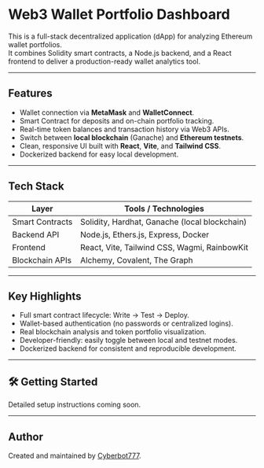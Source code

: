 # Web3 Wallet Portfolio Dashboard

This is a full-stack decentralized application (dApp) for analyzing Ethereum wallet portfolios.  
It combines Solidity smart contracts, a Node.js backend, and a React frontend to deliver a production-ready wallet analytics tool.

---

## Features

- Wallet connection via **MetaMask** and **WalletConnect**.
- Smart Contract for deposits and on-chain portfolio tracking.
- Real-time token balances and transaction history via Web3 APIs.
- Switch between **local blockchain** (Ganache) and **Ethereum testnets**.
- Clean, responsive UI built with **React**, **Vite**, and **Tailwind CSS**.
- Dockerized backend for easy local development.

---

## Tech Stack

| Layer           | Tools / Technologies                         |
|-----------------|---------------------------------------------|
| Smart Contracts | Solidity, Hardhat, Ganache (local blockchain) |
| Backend API     | Node.js, Ethers.js, Express, Docker           |
| Frontend        | React, Vite, Tailwind CSS, Wagmi, RainbowKit  |
| Blockchain APIs | Alchemy, Covalent, The Graph                  |

---

## Key Highlights

- Full smart contract lifecycle: Write → Test → Deploy.
- Wallet-based authentication (no passwords or centralized logins).
- Real blockchain analysis and token portfolio visualization.
- Developer-friendly: easily toggle between local and testnet modes.
- Dockerized backend for consistent and reproducible development.

---

## 🛠️ Getting Started

Detailed setup instructions coming soon.

---

## Author

Created and maintained by [Cyberbot777](https://github.com/Cyberbot777).
